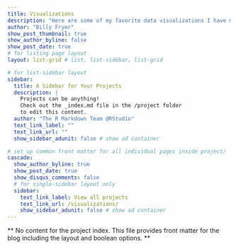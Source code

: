 ```yaml
---
title: Visualizations
description: "Here are some of my favorite data visualizations I have made"
author: "Billy Fryer"
show_post_thumbnail: true
show_author_byline: false
show_post_date: true
# for listing page layout
layout: list-grid # list, list-sidebar, list-grid

# for list-sidebar layout
sidebar: 
  title: A Sidebar for Your Projects
  description: |
    Projects can be anything!
    Check out the _index.md file in the /project folder 
    to edit this content.
  author: "The R Markdown Team @RStudio"
  text_link_label: ""
  text_link_url: ""
  show_sidebar_adunit: false # show ad container

# set up common front matter for all individual pages inside project/
cascade:    
  show_author_byline: true
  show_post_date: true
  show_disqus_comments: false
  # for single-sidebar layout only
  sidebar:
    text_link_label: View all projects
    text_link_url: /visualizations/
    show_sidebar_adunit: false # show ad container
---
```


** No content for the project index. This file provides front matter for the blog including the layout and boolean options. **